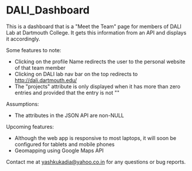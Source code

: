 # DALI_Dashboard

This is a dashboard that is a "Meet the Team" page for members of DALI Lab at Dartmouth College. It gets this information from an API and displays it accordingly.

Some features to note:
- Clicking on the profile Name redirects the user to the personal website of that team member
- Clicking on DALI lab nav bar on the top redirects to http://dali.dartmouth.edu/
- The "projects" attribute is only displayed when it has more than zero entries and provided that the entry is not ""

Assumptions:
- The attributes in the JSON API are non-NULL

Upcoming features:
- Although the web app is responsive to most laptops, it will soon be configured for tablets and mobile phones
- Geomapping using Google Maps API

Contact me at yashkukadia@yahoo.co.in for any questions or bug reports.

